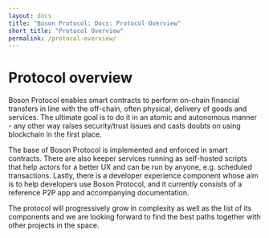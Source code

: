 ```yaml
---
layout: docs
title: "Boson Protocol: Docs: Protocol Overview"
short_title: "Protocol Overview"
permalink: /protocol-overview/
---
```

# Protocol overview

Boson Protocol enables smart contracts to perform on-chain financial transfers 
in line with the off-chain, often physical, delivery of goods and services. The 
ultimate goal is to do it in an atomic and autonomous manner - any other way 
raises security/trust issues and casts doubts on using blockchain in the first 
place.

The base of Boson Protocol is implemented and enforced in smart contracts. 
There are also keeper services running as self-hosted scripts that help actors 
for a better UX and can be run by anyone, e.g. scheduled transactions. Lastly, 
there is a developer experience component whose aim is to help developers use 
Boson Protocol, and it currently consists of a reference P2P app and 
accompanying documentation.

The protocol will progressively grow in complexity as well as the list of its 
components and we are looking forward to find the best paths together with 
other projects in the space.
